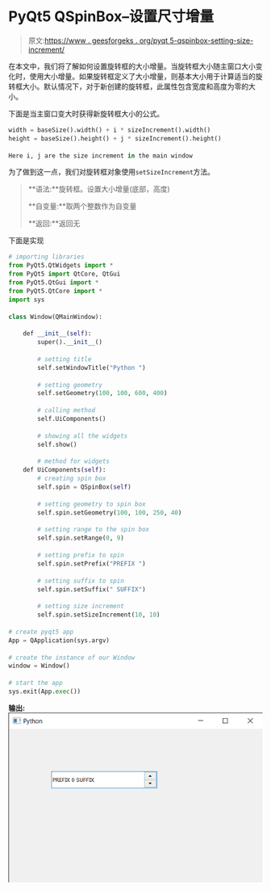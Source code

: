 # PyQt5 QSpinBox–设置尺寸增量

> 原文:[https://www . geesforgeks . org/pyqt 5-qspinbox-setting-size-increment/](https://www.geeksforgeeks.org/pyqt5-qspinbox-setting-size-increment/)

在本文中，我们将了解如何设置旋转框的大小增量。当旋转框大小随主窗口大小变化时，使用大小增量。如果旋转框定义了大小增量，则基本大小用于计算适当的旋转框大小。默认情况下，对于新创建的旋转框，此属性包含宽度和高度为零的大小。

下面是当主窗口变大时获得新旋转框大小的公式。

```py
width = baseSize().width() + i * sizeIncrement().width()
height = baseSize().height() + j * sizeIncrement().height()

Here i, j are the size increment in the main window

```

为了做到这一点，我们对旋转框对象使用`setSizeIncrement`方法。

> **语法:**旋转框。设置大小增量(底部，高度)
> 
> **自变量:**取两个整数作为自变量
> 
> **返回:**返回无

下面是实现

```py
# importing libraries
from PyQt5.QtWidgets import * 
from PyQt5 import QtCore, QtGui
from PyQt5.QtGui import * 
from PyQt5.QtCore import * 
import sys

class Window(QMainWindow):

    def __init__(self):
        super().__init__()

        # setting title
        self.setWindowTitle("Python ")

        # setting geometry
        self.setGeometry(100, 100, 600, 400)

        # calling method
        self.UiComponents()

        # showing all the widgets
        self.show()

        # method for widgets
    def UiComponents(self):
        # creating spin box
        self.spin = QSpinBox(self)

        # setting geometry to spin box
        self.spin.setGeometry(100, 100, 250, 40)

        # setting range to the spin box
        self.spin.setRange(0, 9)

        # setting prefix to spin
        self.spin.setPrefix("PREFIX ")

        # setting suffix to spin
        self.spin.setSuffix(" SUFFIX")

        # setting size increment
        self.spin.setSizeIncrement(10, 10)

# create pyqt5 app
App = QApplication(sys.argv)

# create the instance of our Window
window = Window()

# start the app
sys.exit(App.exec())
```

**输出:**
![](img/cfee7253e59a445744df87feb2879787.png)